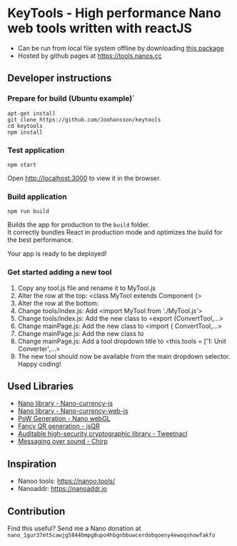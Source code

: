 # KeyTools - High performance Nano web tools written with reactJS
* Can be run from local file system offline by downloading [this package]()
* Hosted by github pages at https://tools.nanos.cc

## Developer instructions

### Prepare for build (Ubuntu example)`

`apt-get install`\
`git clone https://github.com/Joohansson/keytools`\
`cd keytools`\
`npm install`

### Test application

`npm start`

Open [http://localhost:3000](http://localhost:3000) to view it in the browser.

### Build application

`npm run build`

Builds the app for production to the `build` folder.<br>
It correctly bundles React in production mode and optimizes the build for the best performance.

Your app is ready to be deployed!

### Get started adding a new tool

1. Copy any tool.js file and rename it to MyTool.js
2. Alter the row at the top: <class MyTool extends Component {>
3. Alter the row at the bottom: <export default MyTool>
4. Change tools/index.js: Add <import MyTool from './MyTool.js'>
5. Change tools/index.js: Add the new class to <export {ConvertTool,...>
6. Change mainPage.js: Add the new class to <import { ConvertTool,...>
7. Change mainPage.js: Add the new class to <const tools = [ConvertTool,...>
8. Change mainPage.js: Add a tool dropdown title to <this.tools = ['1: Unit Converter',...>
9. The new tool should now be available from the main dropdown selector. Happy coding!

## Used Libraries
* [Nano library - Nano-currency-js](https://github.com/marvinroger/nanocurrency-js)
* [Nano library - Nano-currency-web-js](https://github.com/numsu/nanocurrency-web-js)
* [PoW Generation - Nano webGL](https://github.com/numtel/nano-webgl-pow)
* [Fancy QR generation - jsQR](https://github.com/cozmo/jsQR)
* [Auditable high-security cryptographic library - Tweetnacl](https://tweetnacl.js.org/)
* [Messaging over sound - Chirp](https://developers.chirp.io/)

## Inspiration
* Nanoo tools: https://nanoo.tools/
* Nanoaddr: https://nanoaddr.io

## Contribution

Find this useful? Send me a Nano donation at `nano_1gur37mt5cawjg5844bmpg8upo4hbgnbbuwcerdobqoeny4ewoqshowfakfo`
